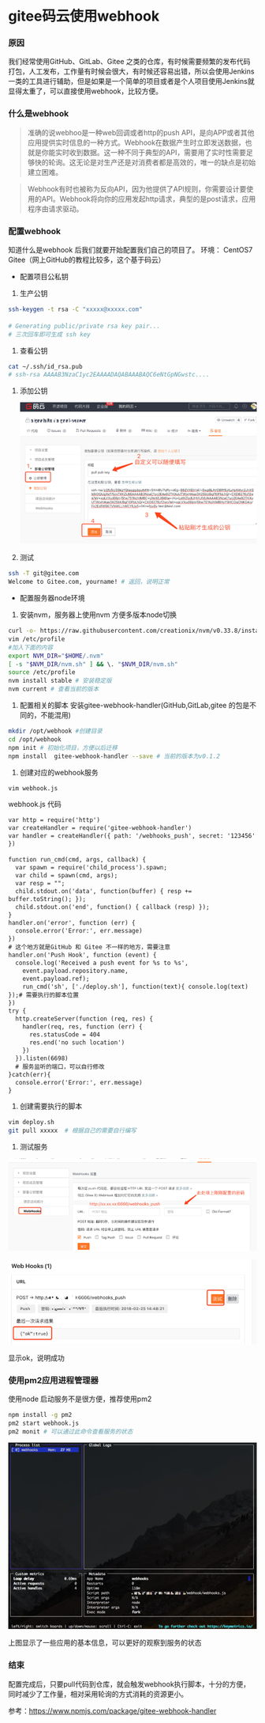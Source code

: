 # gitee码云使用webhook
### 原因

我们经常使用GitHub、GitLab、Gitee 之类的仓库，有时候需要频繁的发布代码打包，人工发布，工作量有时候会很大，有时候还容易出错，所以会使用Jenkins一类的工具进行辅助，但是如果是一个简单的项目或者是个人项目使用Jenkins就显得太重了，可以直接使用webhook，比较方便。

### 什么是webhook

> 准确的说webhoo是一种web回调或者http的push API，是向APP或者其他应用提供实时信息的一种方式。Webhook在数据产生时立即发送数据，也就是你能实时收到数据。这一种不同于典型的API，需要用了实时性需要足够快的轮询。这无论是对生产还是对消费者都是高效的，唯一的缺点是初始建立困难。

> Webhook有时也被称为反向API，因为他提供了API规则，你需要设计要使用的API。Webhook将向你的应用发起http请求，典型的是post请求，应用程序由请求驱动。

### 配置webhook

知道什么是webhook 后我们就要开始配置我们自己的项目了。
 环境：
 CentOS7
 Gitee（网上GitHub的教程比较多，这个基于码云）

- 配置项目公私钥

1. 生产公钥



```bash
ssh-keygen -t rsa -C "xxxxx@xxxxx.com"  

# Generating public/private rsa key pair...
# 三次回车即可生成 ssh key
```

1. 查看公钥



```bash
cat ~/.ssh/id_rsa.pub
# ssh-rsa AAAAB3NzaC1yc2EAAAADAQABAAABAQC6eNtGpNGwstc....
```

1. 添加公钥

   ![img](imgs/giteehook1.png)

2. 测试



```bash
ssh -T git@gitee.com
Welcome to Gitee.com, yourname! # 返回，说明正常
```

- 配置服务器node环境

1. 安装nvm，服务器上使用nvm 方便多版本node切换



```bash
curl -o- https://raw.githubusercontent.com/creationix/nvm/v0.33.8/install.sh | bash
vim /etc/profile
#加入下面的内容
export NVM_DIR="$HOME/.nvm"
[ -s "$NVM_DIR/nvm.sh" ] && \. "$NVM_DIR/nvm.sh"
source /etc/profile
nvm install stable # 安装稳定版
nvm current # 查看当前的版本
```

1. 配置相关的脚本
    安装gitee-webhook-handler(GitHub,GitLab,gitee 的包是不同的，不能混用)



```bash
mkdir /opt/webhook #创建目录
cd /opt/webhook
npm init # 初始化项目，方便以后迁移
npm install  gitee-webhook-handler --save # 当前的版本为v0.1.2
```

1. 创建对应的webhook服务

```bash
vim webhook.js
```

webhook.js  代码
```
var http = require('http')
var createHandler = require('gitee-webhook-handler')
var handler = createHandler({ path: '/webhooks_push', secret: '123456' })

function run_cmd(cmd, args, callback) {
  var spawn = require('child_process').spawn;
  var child = spawn(cmd, args);
  var resp = "";
  child.stdout.on('data', function(buffer) { resp += buffer.toString(); });
  child.stdout.on('end', function() { callback (resp) });
}
handler.on('error', function (err) {
  console.error('Error:', err.message)
})
# 这个地方就是GitHub 和 Gitee 不一样的地方，需要注意
handler.on('Push Hook', function (event) {  
  console.log('Received a push event for %s to %s',
    event.payload.repository.name,
    event.payload.ref);
    run_cmd('sh', ['./deploy.sh'], function(text){ console.log(text) });# 需要执行的脚本位置
})
try {
  http.createServer(function (req, res) {
    handler(req, res, function (err) {
      res.statusCode = 404
      res.end('no such location')
    })
  }).listen(6698) 
  # 服务监听的端口，可以自行修改
}catch(err){
  console.error('Error:', err.message)
}
```

1. 创建需要执行的脚本


```bash
vim deploy.sh
git pull xxxxx  # 根据自己的需要自行编写
```

1. 测试服务

![img](imgs/giteehook2.png)

![img](imgs/giteehook3.png)

显示ok，说明成功

### 使用pm2应用进程管理器

使用node 启动服务不是很方便，推荐使用pm2

```bash
npm install -g pm2
pm2 start webhook.js
pm2 monit # 可以通过此命令查看服务的状态
```

   ![img](imgs/giteehook4.png)


上图显示了一些应用的基本信息，可以更好的观察到服务的状态

### 结束

配置完成后，只要pull代码到仓库，就会触发webhook执行脚本，十分的方便，同时减少了工作量，相对采用轮询的方式消耗的资源更小。

参考：https://www.npmjs.com/package/gitee-webhook-handler